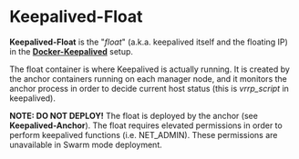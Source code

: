 # Keepalived-Float

**Keepalived-Float** is the "*float*" (a.k.a. keepalived itself and the floating IP) in the <a href="https://github.com/rjchicago/docker-keepalived">**Docker-Keepalived**</a> setup.

The float container is where Keepalived is actually running. It is created by the anchor containers running on each manager node, and it monitors the anchor process in order to decide current host status (this is *vrrp_script* in keepalived).

**NOTE: DO NOT DEPLOY!** The float is deployed by the anchor (see **Keepalived-Anchor**). The float requires elevated permissions in order to perform keepalived functions (i.e. NET_ADMIN). These permissions are unavailable in Swarm mode deployment.